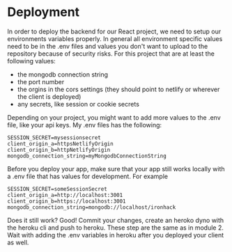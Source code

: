 # Deployment

In order to deploy the backend for our React project, we need to setup our environments variables properly. In general all environment specific values need to be in the .env files and values you don't want to upload to the repository because of security risks. For this project that are at least the following values:

* the mongodb connection string
* the port number
* the orgins in the cors settings (they should point to netlify or wherever the client is deployed)
* any secrets, like session or cookie secrets

Depending on your project, you might want to add more values to the .env file, like your api keys. My .env files has the following:

```
SESSION_SECRET=mysessionsecret
client_origin_a=httpsNetlifyOrigin  
client_origin_b=httpNetlifyOrigin
mongodb_connection_string=myMongodbConnectionString
````

Before you deploy your app, make sure that your app still works locally with a .env file that has values for development. For example

````
SESSION_SECRET=someSessionSecret
client_origin_a=http://localhost:3001
client_origin_b=https://localhost:3001
mongodb_connection_string=mongodb://localhost/ironhack
````

Does it still work? Good! Commit your changes, create an heroko dyno with the heroku cli and push to heroku. These step are the same as in module 2. Wait with adding the .env variables in heroku after you deployed your client as well.